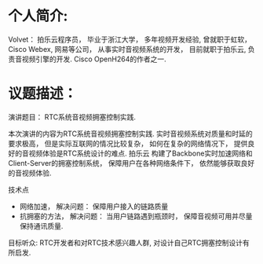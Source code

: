 
# 个人简介:
Volvet： 拍乐云程序员， 毕业于浙江大学， 多年视频开发经验, 曾就职于虹软， Cisco Webex, 网易等公司， 从事实时音视频系统的开发， 目前就职于拍乐云, 负责音视频引擎的开发.   Cisco OpenH264的作者之一.

# 议题描述：
演讲题目： RTC系统音视频拥塞控制实践.

本次演讲的内容为RTC系统音视频拥塞控制实践.  实时音视频系统对质量和时延的要求极高， 但是实际互联网的情况比较复杂， 如何在复杂的网络情况下， 提供良好的音视频体验是RTC系统设计的难点.  拍乐云
构建了Backbone实时加速网络和Client-Server的拥塞控制系统， 保障用户在各种网络条件下， 依然能够获取良好的音视频体验. 

技术点
* 网络加速， 解决问题： 保障用户接入的链路质量
* 抗拥塞的方法， 解决问题： 当用户链路遇到瓶颈时， 保障音视频可用并尽量保持通讯质量.

目标听众: RTC开发者和对RTC技术感兴趣人群,  对设计自己RTC拥塞控制设计有所启发.


